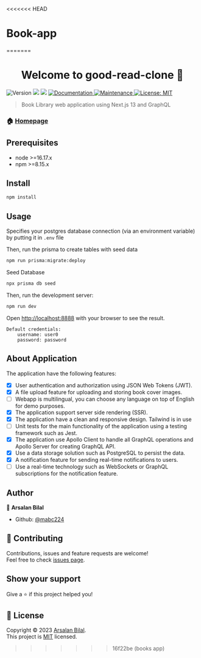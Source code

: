 <<<<<<< HEAD
# Book-app
=======
<h1 align="center">Welcome to good-read-clone 👋</h1>
<p>
  <img alt="Version" src="https://img.shields.io/badge/version-0.1.0-blue.svg?cacheSeconds=2592000" />
  <img src="https://img.shields.io/badge/node-%3E%3D16.17.x-blue.svg" />
  <img src="https://img.shields.io/badge/npm-%3E%3D8.15.x-blue.svg" />
  <a href="https://github.com/mabc224/book-library-react-nextjs-graphql#readme" target="_blank">
    <img alt="Documentation" src="https://img.shields.io/badge/documentation-yes-brightgreen.svg" />
  </a>
  <a href="https://github.com/mabc224/book-library-react-nextjs-graphql/graphs/commit-activity" target="_blank">
    <img alt="Maintenance" src="https://img.shields.io/badge/Maintained%3F-yes-green.svg" />
  </a>
  <a href="https://github.com/mabc224/book-library-react-nextjs-graphql/blob/master/LICENSE" target="_blank">
    <img alt="License: MIT" src="https://img.shields.io/github/license/mabc224/good-read-clone" />
  </a>
</p>

> Book Library web application using Next.js 13 and GraphQL

### 🏠 [Homepage](https://github.com/mabc224/book-library-react-nextjs-graphql#readme)

## Prerequisites

- node >=16.17.x
- npm >=8.15.x

## Install

```sh
npm install
```

## Usage
Specifies your postgres database connection (via an environment variable) by putting it in `.env` file

Then, run the prisma to create tables with seed data

```sh
npm run prisma:migrate:deploy
```

Seed Database

```sh
npx prisma db seed
```

Then, run the development server:

```sh
npm run dev
```

Open [http://localhost:8888](http://localhost:8888) with your browser to see the result.

    Default credentials: 
        username: user0
        password: password

## About Application

The application have the following features:
- [x] User authentication and authorization using JSON Web Tokens (JWT).
- [x] A file upload feature for uploading and storing book cover images.
- [ ] Webapp is multilingual, you can choose any language on top of
English for demo purposes.
- [x] The application support server side rendering (SSR).
- [x] The application have a clean and responsive design. Tailwind is in use
- [ ] Unit tests for the main functionality of the application using a
testing framework such as Jest.
- [x] The application use Apollo Client to handle all GraphQL operations
and Apollo Server for creating GraphQL API.
- [x] Use a data storage solution such as PostgreSQL to persist the
data.
- [x] A notification feature for sending real-time notifications to users.
- [ ] Use a real-time technology such as WebSockets or GraphQL subscriptions
for the notification feature.

## Author

👤 **Arsalan Bilal**

* Github: [@mabc224](https://github.com/mabc224)

## 🤝 Contributing

Contributions, issues and feature requests are welcome!<br />Feel free to check [issues page](https://github.com/mabc224/book-library-react-nextjs-graphql/issues).

## Show your support

Give a ⭐️ if this project helped you!

## 📝 License

Copyright © 2023 [Arsalan Bilal](https://github.com/mabc224).<br />
This project is [MIT](https://github.com/mabc224/book-library-react-nextjs-graphql/blob/master/LICENSE) licensed.
>>>>>>> 16f22be (books app)
